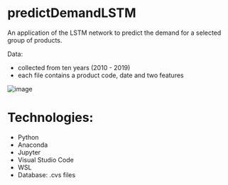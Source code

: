 # predictDemandLSTM
 An application of the LSTM network to predict the demand for a selected group of products.
 
 Data: 
 - collected from ten years (2010 - 2019)
 - each file contains a product code, date and two features
 
 ![image](https://user-images.githubusercontent.com/62389300/206704821-99fdacf1-5545-417f-ba9f-899be29a6977.png)

 
# Technologies:
- Python
- Anaconda
- Jupyter
- Visual Studio Code
- WSL
- Database: .cvs files
